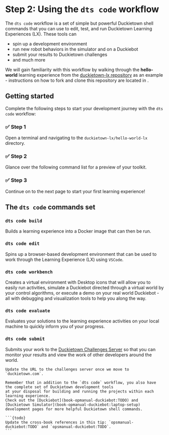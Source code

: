 # Step 2: Using the `dts code` workflow

The `dts code` workflow is a set of simple but powerful Duckietown shell commands that you can use to edit, test, 
and run Duckietown Learning Experiences (LX). These tools can
* spin up a development environment
* run new robot behaviors in the simulator and on a Duckiebot
* submit your results to Duckietown challenges
* and much more

We will gain familiarity with this workflow by walking through the **hello-world** learning experience from 
the [duckietown-lx repository](https://github.com/duckietown/duckietown-lx) as an example - 
instructions on how to fork and clone this repository are located in 
[](env-setup).

## Getting started

Complete the following steps to start your development journey with 
the `dts code` workflow:

### ✅ Step 1

Open a terminal and navigating to the `duckietown-lx/hello-world-lx` directory.

### ✅ Step 2

Glance over the following command list for a preview of your toolkit.

### ✅ Step 3

Continue on to the next page to start your first learning experience!

## The `dts code` commands set

### `dts code build`

Builds a learning experience into a Docker image that can then be run.

### `dts code edit`

Spins up a browser-based development environment that can be used to work 
through the Learning Experience (LX) using `VSCode`.

### `dts code workbench`

Creates a virtual environment with Desktop icons that will allow you to easily run activities, 
simulate a Duckiebot directed through a virtual world by your control algorithms, 
or execute a demo on your real world Duckiebot - 
all with debugging and visualization tools to help you along the way.

### `dts code evaluate`

Evaluates your solutions to the learning experience activities on your local machine to quickly 
inform you of your progress.

### `dts code submit`

Submits your work to the 
[Duckietown Challenges Server](https://challenges.duckietown.org) so that you can monitor your results and 
view the work of other developers around the world.

```{todo}
Update the URL to the challenges server once we move to `duckietown.com`.
```

````{tip}
Remember that in addition to the `dts code` workflow, you also have the complete set of Duckietown development tools 
at your disposal for building and running the projects within each learning experience.  
Check out the [Duckiebot](book-opmanual-duckiebot:TODO) and [Duckietown Simulator](book-opmanual-duckiebot:laptop-setup) 
development pages for more helpful Duckietown shell commands.

```{todo}
Update the cross-book references in this tip: `opsmanual-duckiebot:TODO` and `opsmanual-duckiebot:TODO`.
```

````
